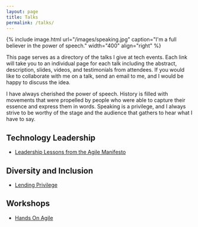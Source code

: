 ```yaml
---
layout: page
title: Talks
permalink: /talks/
---
```


{% include image.html url="/images/speaking.jpg" caption="I'm a full believer in the power of speech." width="400" align="right" %}

This page serves as a directory of the talks I give at tech events. Each link will take you to an individual page for each talk including the abstract, description, slides, videos, and testimonials from attendees. If you would like to collaborate with me on a talk, send an email to me, and I would be happy to discuss the idea.

I have always cherished the power of speech. History is filled with movements that were propelled by people who were able to capture their essence and express them in words. Speaking is a privilege, and I always strive to be worthy of the stage and the audience that gathers to hear what I have to say.


## Technology Leadership

* [Leadership Lessons from the Agile Manifesto](/talks/leadership-lessons-from-the-agile-manifesto/)

## Diversity and Inclusion

* [Lending Privilege](/talks/lending-privilege/)

## Workshops

* [Hands On Agile](/talks/hands-on-agile-workshop/)
